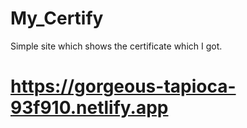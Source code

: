 # My_Certify
Simple site which shows the certificate which I got.

# https://gorgeous-tapioca-93f910.netlify.app

